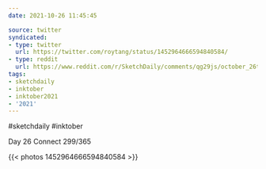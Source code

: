 ```yaml
---
date: 2021-10-26 11:45:45

source: twitter
syndicated:
- type: twitter
  url: https://twitter.com/roytang/status/1452964666594840584/
- type: reddit
  url: https://www.reddit.com/r/SketchDaily/comments/qg29js/october_26th_drawlloween_scary_go_round/hi3qmd7/
tags:
- sketchdaily
- inktober
- inktober2021
- '2021'
---
```


#sketchdaily #inktober



Day 26 Connect 299/365 

{{< photos 1452964666594840584 >}}